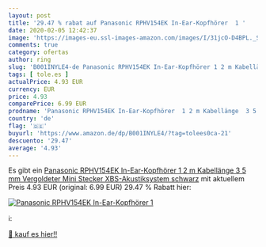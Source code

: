 ```yaml
---
layout: post
title: '29.47 % rabat auf Panasonic RPHV154EK In-Ear-Kopfhörer  1 '
date: 2020-02-05 12:42:37
image: 'https://images-eu.ssl-images-amazon.com/images/I/31jcO-D4BPL._SL200_.jpg'
comments: true
category: ofertas
author: ring
slug: 'B001INYLE4-de Panasonic RPHV154EK In-Ear-Kopfhörer 1 2 m Kabellänge 3 5...'
tags: [ tole.es ]
actualPrice: 4.93 EUR
currency: EUR
price: 4.93
comparePrice: 6.99 EUR
prodname: 'Panasonic RPHV154EK In-Ear-Kopfhörer  1 2 m Kabellänge  3 5 mm Vergoldeter Mini Stecker  XBS-Akustiksystem  schwarz'
country: 'de'
flag: '🇩🇪'
buyurl: 'https://www.amazon.de/dp/B001INYLE4/?tag=tolees0ca-21'
descuento: '29.47'
average: '4.93'
---
```


Es gibt ein [Panasonic RPHV154EK In-Ear-Kopfhörer  1 2 m Kabellänge  3 5 mm Vergoldeter Mini Stecker  XBS-Akustiksystem  schwarz](https://www.amazon.de/dp/B001INYLE4/?tag=tolees0ca-21) mit aktuellem Preis 4.93 EUR (original: 6.99 EUR) 29.47 % Rabatt hier:

[![Panasonic RPHV154EK In-Ear-Kopfhörer  1 ](https://images-eu.ssl-images-amazon.com/images/I/31jcO-D4BPL._SL200_.jpg)](https://www.amazon.de/dp/B001INYLE4/?tag=tolees0ca-21)

ℹ️:


[🛒 kauf es hier!!](https://www.amazon.de/dp/B001INYLE4/?tag=tolees0ca-21)
